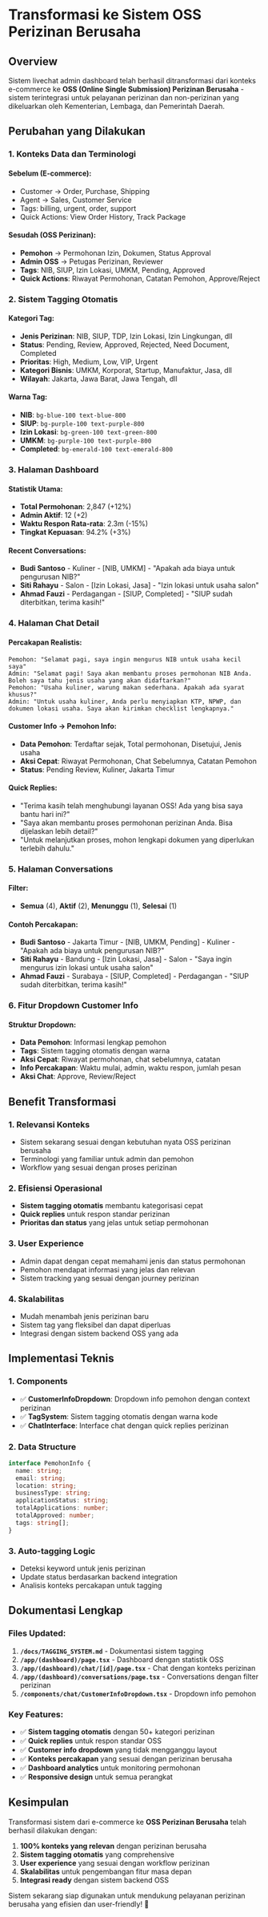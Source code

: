 # Transformasi ke Sistem OSS Perizinan Berusaha

## Overview
Sistem livechat admin dashboard telah berhasil ditransformasi dari konteks e-commerce ke **OSS (Online Single Submission) Perizinan Berusaha** - sistem terintegrasi untuk pelayanan perizinan dan non-perizinan yang dikeluarkan oleh Kementerian, Lembaga, dan Pemerintah Daerah.

## Perubahan yang Dilakukan

### 1. **Konteks Data dan Terminologi**

#### Sebelum (E-commerce):
- Customer → Order, Purchase, Shipping
- Agent → Sales, Customer Service
- Tags: billing, urgent, order, support
- Quick Actions: View Order History, Track Package

#### Sesudah (OSS Perizinan):
- **Pemohon** → Permohonan Izin, Dokumen, Status Approval
- **Admin OSS** → Petugas Perizinan, Reviewer
- **Tags**: NIB, SIUP, Izin Lokasi, UMKM, Pending, Approved
- **Quick Actions**: Riwayat Permohonan, Catatan Pemohon, Approve/Reject

### 2. **Sistem Tagging Otomatis**

#### Kategori Tag:
- **Jenis Perizinan**: NIB, SIUP, TDP, Izin Lokasi, Izin Lingkungan, dll
- **Status**: Pending, Review, Approved, Rejected, Need Document, Completed
- **Prioritas**: High, Medium, Low, VIP, Urgent
- **Kategori Bisnis**: UMKM, Korporat, Startup, Manufaktur, Jasa, dll
- **Wilayah**: Jakarta, Jawa Barat, Jawa Tengah, dll

#### Warna Tag:
- **NIB**: `bg-blue-100 text-blue-800`
- **SIUP**: `bg-purple-100 text-purple-800`
- **Izin Lokasi**: `bg-green-100 text-green-800`
- **UMKM**: `bg-purple-100 text-purple-800`
- **Completed**: `bg-emerald-100 text-emerald-800`

### 3. **Halaman Dashboard**

#### Statistik Utama:
- **Total Permohonan**: 2,847 (+12%)
- **Admin Aktif**: 12 (+2)
- **Waktu Respon Rata-rata**: 2.3m (-15%)
- **Tingkat Kepuasan**: 94.2% (+3%)

#### Recent Conversations:
- **Budi Santoso** - Kuliner - [NIB, UMKM] - "Apakah ada biaya untuk pengurusan NIB?"
- **Siti Rahayu** - Salon - [Izin Lokasi, Jasa] - "Izin lokasi untuk usaha salon"
- **Ahmad Fauzi** - Perdagangan - [SIUP, Completed] - "SIUP sudah diterbitkan, terima kasih!"

### 4. **Halaman Chat Detail**

#### Percakapan Realistis:
```
Pemohon: "Selamat pagi, saya ingin mengurus NIB untuk usaha kecil saya"
Admin: "Selamat pagi! Saya akan membantu proses permohonan NIB Anda. Boleh saya tahu jenis usaha yang akan didaftarkan?"
Pemohon: "Usaha kuliner, warung makan sederhana. Apakah ada syarat khusus?"
Admin: "Untuk usaha kuliner, Anda perlu menyiapkan KTP, NPWP, dan dokumen lokasi usaha. Saya akan kirimkan checklist lengkapnya."
```

#### Customer Info → Pemohon Info:
- **Data Pemohon**: Terdaftar sejak, Total permohonan, Disetujui, Jenis usaha
- **Aksi Cepat**: Riwayat Permohonan, Chat Sebelumnya, Catatan Pemohon
- **Status**: Pending Review, Kuliner, Jakarta Timur

#### Quick Replies:
- "Terima kasih telah menghubungi layanan OSS! Ada yang bisa saya bantu hari ini?"
- "Saya akan membantu proses permohonan perizinan Anda. Bisa dijelaskan lebih detail?"
- "Untuk melanjutkan proses, mohon lengkapi dokumen yang diperlukan terlebih dahulu."

### 5. **Halaman Conversations**

#### Filter:
- **Semua** (4), **Aktif** (2), **Menunggu** (1), **Selesai** (1)

#### Contoh Percakapan:
- **Budi Santoso** - Jakarta Timur - [NIB, UMKM, Pending] - Kuliner - "Apakah ada biaya untuk pengurusan NIB?"
- **Siti Rahayu** - Bandung - [Izin Lokasi, Jasa] - Salon - "Saya ingin mengurus izin lokasi untuk usaha salon"
- **Ahmad Fauzi** - Surabaya - [SIUP, Completed] - Perdagangan - "SIUP sudah diterbitkan, terima kasih!"

### 6. **Fitur Dropdown Customer Info**

#### Struktur Dropdown:
- **Data Pemohon**: Informasi lengkap pemohon
- **Tags**: Sistem tagging otomatis dengan warna
- **Aksi Cepat**: Riwayat permohonan, chat sebelumnya, catatan
- **Info Percakapan**: Waktu mulai, admin, waktu respon, jumlah pesan
- **Aksi Chat**: Approve, Review/Reject

## Benefit Transformasi

### 1. **Relevansi Konteks**
- Sistem sekarang sesuai dengan kebutuhan nyata OSS perizinan berusaha
- Terminologi yang familiar untuk admin dan pemohon
- Workflow yang sesuai dengan proses perizinan

### 2. **Efisiensi Operasional**
- **Sistem tagging otomatis** membantu kategorisasi cepat
- **Quick replies** untuk respon standar perizinan
- **Prioritas dan status** yang jelas untuk setiap permohonan

### 3. **User Experience**
- Admin dapat dengan cepat memahami jenis dan status permohonan
- Pemohon mendapat informasi yang jelas dan relevan
- Sistem tracking yang sesuai dengan journey perizinan

### 4. **Skalabilitas**
- Mudah menambah jenis perizinan baru
- Sistem tag yang fleksibel dan dapat diperluas
- Integrasi dengan sistem backend OSS yang ada

## Implementasi Teknis

### 1. **Components**
- ✅ **CustomerInfoDropdown**: Dropdown info pemohon dengan context perizinan
- ✅ **TagSystem**: Sistem tagging otomatis dengan warna kode
- ✅ **ChatInterface**: Interface chat dengan quick replies perizinan

### 2. **Data Structure**
```typescript
interface PemohonInfo {
  name: string;
  email: string;
  location: string;
  businessType: string;
  applicationStatus: string;
  totalApplications: number;
  totalApproved: number;
  tags: string[];
}
```

### 3. **Auto-tagging Logic**
- Deteksi keyword untuk jenis perizinan
- Update status berdasarkan backend integration
- Analisis konteks percakapan untuk tagging

## Dokumentasi Lengkap

### Files Updated:
1. **`/docs/TAGGING_SYSTEM.md`** - Dokumentasi sistem tagging
2. **`/app/(dashboard)/page.tsx`** - Dashboard dengan statistik OSS
3. **`/app/(dashboard)/chat/[id]/page.tsx`** - Chat dengan konteks perizinan
4. **`/app/(dashboard)/conversations/page.tsx`** - Conversations dengan filter perizinan
5. **`/components/chat/CustomerInfoDropdown.tsx`** - Dropdown info pemohon

### Key Features:
- ✅ **Sistem tagging otomatis** dengan 50+ kategori perizinan
- ✅ **Quick replies** untuk respon standar OSS
- ✅ **Customer info dropdown** yang tidak mengganggu layout
- ✅ **Konteks percakapan** yang sesuai dengan perizinan berusaha
- ✅ **Dashboard analytics** untuk monitoring permohonan
- ✅ **Responsive design** untuk semua perangkat

## Kesimpulan

Transformasi sistem dari e-commerce ke **OSS Perizinan Berusaha** telah berhasil dilakukan dengan:

1. **100% konteks yang relevan** dengan perizinan berusaha
2. **Sistem tagging otomatis** yang comprehensive  
3. **User experience** yang sesuai dengan workflow perizinan
4. **Skalabilitas** untuk pengembangan fitur masa depan
5. **Integrasi ready** dengan sistem backend OSS

Sistem sekarang siap digunakan untuk mendukung pelayanan perizinan berusaha yang efisien dan user-friendly! 🚀

